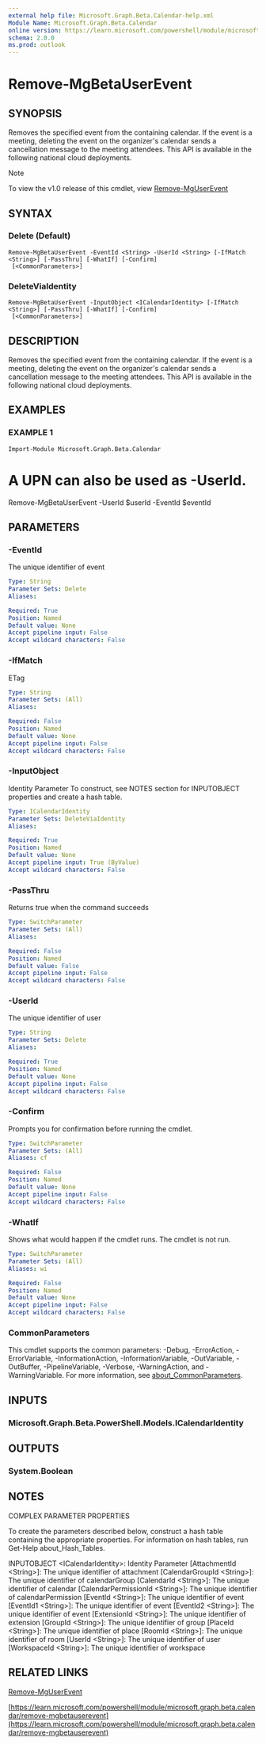```yaml
---
external help file: Microsoft.Graph.Beta.Calendar-help.xml
Module Name: Microsoft.Graph.Beta.Calendar
online version: https://learn.microsoft.com/powershell/module/microsoft.graph.beta.calendar/remove-mgbetauserevent
schema: 2.0.0
ms.prod: outlook
---
```


# Remove-MgBetaUserEvent

## SYNOPSIS
Removes the specified event from the containing calendar.
If the event is a meeting, deleting the event on the organizer's calendar sends a cancellation message to the meeting attendees.
This API is available in the following national cloud deployments.

> [!NOTE]
> To view the v1.0 release of this cmdlet, view [Remove-MgUserEvent](/powershell/module/Microsoft.Graph.Calendar/Remove-MgUserEvent?view=graph-powershell-1.0)

## SYNTAX

### Delete (Default)
```
Remove-MgBetaUserEvent -EventId <String> -UserId <String> [-IfMatch <String>] [-PassThru] [-WhatIf] [-Confirm]
 [<CommonParameters>]
```

### DeleteViaIdentity
```
Remove-MgBetaUserEvent -InputObject <ICalendarIdentity> [-IfMatch <String>] [-PassThru] [-WhatIf] [-Confirm]
 [<CommonParameters>]
```

## DESCRIPTION
Removes the specified event from the containing calendar.
If the event is a meeting, deleting the event on the organizer's calendar sends a cancellation message to the meeting attendees.
This API is available in the following national cloud deployments.

## EXAMPLES

### EXAMPLE 1
```
Import-Module Microsoft.Graph.Beta.Calendar
```

# A UPN can also be used as -UserId.
Remove-MgBetaUserEvent -UserId $userId -EventId $eventId

## PARAMETERS

### -EventId
The unique identifier of event

```yaml
Type: String
Parameter Sets: Delete
Aliases:

Required: True
Position: Named
Default value: None
Accept pipeline input: False
Accept wildcard characters: False
```

### -IfMatch
ETag

```yaml
Type: String
Parameter Sets: (All)
Aliases:

Required: False
Position: Named
Default value: None
Accept pipeline input: False
Accept wildcard characters: False
```

### -InputObject
Identity Parameter
To construct, see NOTES section for INPUTOBJECT properties and create a hash table.

```yaml
Type: ICalendarIdentity
Parameter Sets: DeleteViaIdentity
Aliases:

Required: True
Position: Named
Default value: None
Accept pipeline input: True (ByValue)
Accept wildcard characters: False
```

### -PassThru
Returns true when the command succeeds

```yaml
Type: SwitchParameter
Parameter Sets: (All)
Aliases:

Required: False
Position: Named
Default value: False
Accept pipeline input: False
Accept wildcard characters: False
```

### -UserId
The unique identifier of user

```yaml
Type: String
Parameter Sets: Delete
Aliases:

Required: True
Position: Named
Default value: None
Accept pipeline input: False
Accept wildcard characters: False
```

### -Confirm
Prompts you for confirmation before running the cmdlet.

```yaml
Type: SwitchParameter
Parameter Sets: (All)
Aliases: cf

Required: False
Position: Named
Default value: None
Accept pipeline input: False
Accept wildcard characters: False
```

### -WhatIf
Shows what would happen if the cmdlet runs.
The cmdlet is not run.

```yaml
Type: SwitchParameter
Parameter Sets: (All)
Aliases: wi

Required: False
Position: Named
Default value: None
Accept pipeline input: False
Accept wildcard characters: False
```

### CommonParameters
This cmdlet supports the common parameters: -Debug, -ErrorAction, -ErrorVariable, -InformationAction, -InformationVariable, -OutVariable, -OutBuffer, -PipelineVariable, -Verbose, -WarningAction, and -WarningVariable. For more information, see [about_CommonParameters](http://go.microsoft.com/fwlink/?LinkID=113216).

## INPUTS

### Microsoft.Graph.Beta.PowerShell.Models.ICalendarIdentity
## OUTPUTS

### System.Boolean
## NOTES
COMPLEX PARAMETER PROPERTIES

To create the parameters described below, construct a hash table containing the appropriate properties.
For information on hash tables, run Get-Help about_Hash_Tables.

INPUTOBJECT \<ICalendarIdentity\>: Identity Parameter
  \[AttachmentId \<String\>\]: The unique identifier of attachment
  \[CalendarGroupId \<String\>\]: The unique identifier of calendarGroup
  \[CalendarId \<String\>\]: The unique identifier of calendar
  \[CalendarPermissionId \<String\>\]: The unique identifier of calendarPermission
  \[EventId \<String\>\]: The unique identifier of event
  \[EventId1 \<String\>\]: The unique identifier of event
  \[EventId2 \<String\>\]: The unique identifier of event
  \[ExtensionId \<String\>\]: The unique identifier of extension
  \[GroupId \<String\>\]: The unique identifier of group
  \[PlaceId \<String\>\]: The unique identifier of place
  \[RoomId \<String\>\]: The unique identifier of room
  \[UserId \<String\>\]: The unique identifier of user
  \[WorkspaceId \<String\>\]: The unique identifier of workspace

## RELATED LINKS
[Remove-MgUserEvent](/powershell/module/Microsoft.Graph.Calendar/Remove-MgUserEvent?view=graph-powershell-1.0)

[https://learn.microsoft.com/powershell/module/microsoft.graph.beta.calendar/remove-mgbetauserevent](https://learn.microsoft.com/powershell/module/microsoft.graph.beta.calendar/remove-mgbetauserevent)


